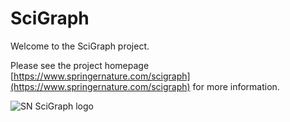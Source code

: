 # SciGraph

Welcome to the SciGraph project.

Please see the project homepage [https://www.springernature.com/scigraph](https://www.springernature.com/scigraph) for more information.

![SN SciGraph logo](https://github.com/springernature/scigraph/blob/master/extras/SN_SciGraph_logo.jpg)